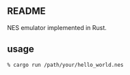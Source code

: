 ## README

NES emulator implemented in Rust.

## usage

```
% cargo run /path/your/hello_world.nes
```

